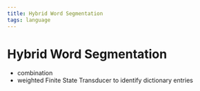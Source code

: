 ```yaml
---
title: Hybrid Word Segmentation
tags: language
---
```


# Hybrid Word Segmentation
- combination
- weighted Finite State Transducer to identify dictionary entries




































































